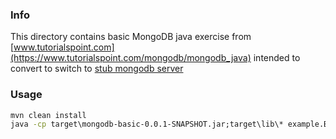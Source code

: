 ### Info 
This directory contains basic MongoDB java exercise from [www.tutorialspoint.com](https://www.tutorialspoint.com/mongodb/mongodb_java) 
intended to convert to switch to [stub mongodb server](https://github.com/bwaldvogel/mongo-java-server)


### Usage

```cmd
mvn clean install
java -cp target\mongodb-basic-0.0.1-SNAPSHOT.jar;target\lib\* example.BasicMongoDBClient
```
